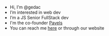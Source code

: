 - Hi, I’m @gedac
- I’m interested in web dev
- I’m a JS Senior FullStack dev
- I'm the co-founder [Pavels](https://pavels.ro)
- You can reach me [here](https://www.linkedin.com/in/codrinpavelpws/) or through our website

<!---
gedac/gedac is a ✨ special ✨ repository because its `README.md` (this file) appears on your GitHub profile.
You can click the Preview link to take a look at your changes.
--->
